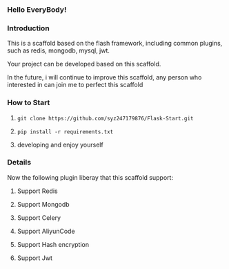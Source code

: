 ### Hello EveryBody!

### Introduction

This is a scaffold based on the flash framework, including common plugins, such as redis, mongodb, mysql, jwt. 

Your project can be developed based on this scaffold.

In the future, i will continue to improve this scaffold, any person who interested in can join me to perfect this scaffold 


### How to Start

1. `git clone https://github.com/syz247179876/Flask-Start.git`

2. `pip install -r requirements.txt`

3. developing and enjoy yourself

### Details

Now the following plugin liberay that this scaffold support:

1. Support Redis

2. Support Mongodb

3. Support Celery

4. Support AliyunCode

5. Support Hash encryption

6. Support Jwt

